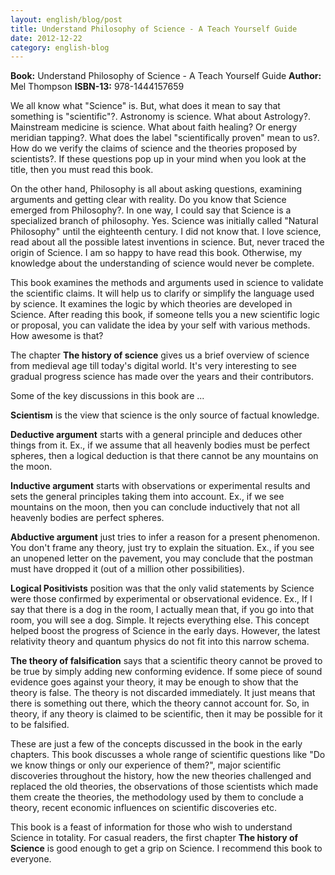 ```yaml
---
layout: english/blog/post
title: Understand Philosophy of Science - A Teach Yourself Guide
date: 2012-12-22
category: english-blog
---
```


**Book:** Understand Philosophy of Science - A Teach Yourself Guide
**Author:** Mel Thompson
**ISBN-13:** 978-1444157659

We all know what "Science" is. But, what does it mean to say that something is "scientific"?. Astronomy is science. What about Astrology?. Mainstream medicine is science. What about faith healing? Or energy meridian tapping?. What does the label "scientifically proven" mean to us?. How do we verify the claims of science and the theories proposed by scientists?. If these questions pop up in your mind when you look at the title, then you must read this book.

On the other hand, Philosophy is all about asking questions, examining arguments and getting clear with reality. Do you know that Science emerged from Philosophy?. In one way, I could say that Science is a specialized branch of philosophy. Yes. Science was initially called "Natural Philosophy" until the eighteenth century. I did not know that. I love science, read about all the possible latest inventions in science. But, never traced the origin of Science. I am so happy to have read this book. Otherwise, my knowledge about the understanding of science would never be complete.

This book examines the methods and arguments used in science to validate the scientific claims. It will help us to clarify or simplify the language used by science. It examines the logic by which theories are developed in Science. After reading this book, if someone tells you a new scientific logic or proposal, you can validate the idea by your self with various methods. How awesome is that?

The chapter **The history of science** gives us a brief overview of science from medieval age till today's digital world. It's very interesting to see gradual progress science has made over the years and their contributors.

Some of the key discussions in this book are ...

**Scientism** is the view that science is the only source of factual knowledge.

**Deductive argument** starts with a general principle and deduces other things from it. Ex., if we assume that all heavenly bodies must be perfect spheres, then a logical deduction is that there cannot be any mountains on the moon.

**Inductive argument** starts with observations or experimental results and sets the general principles taking them into account. Ex., if we see mountains on the moon, then you can conclude inductively that not all heavenly bodies are perfect spheres.

**Abductive argument** just tries to infer a reason for a present phenomenon. You don't frame any theory, just try to explain the situation. Ex., if you see an unopened letter on the pavement, you may conclude that the postman must have dropped it (out of a million other possibilities).

**Logical Positivists** position was that the only valid statements by Science were those confirmed by experimental or observational evidence. Ex., If I say that there is a dog in the room, I actually mean that, if you go into that room, you will see a dog. Simple. It rejects everything else. This concept helped boost the progress of Science in the early days. However, the latest relativity theory and quantum physics do not fit into this narrow schema.

**The theory of falsification** says that a scientific theory cannot be proved to be true by simply adding new conforming evidence. If some piece of sound evidence goes against your theory, it may be enough to show that the theory is false. The theory is not discarded immediately. It just means that there is something out there, which the theory cannot account for. So, in theory, if any theory is claimed to be scientific, then it may be possible for it to be falsified.

These are just a few of the concepts discussed in the book in the early chapters. This book discusses a whole range of scientific questions like "Do we know things or only our experience of them?", major scientific discoveries throughout the history, how the new theories challenged and replaced the old theories, the observations of those scientists which made them create the theories, the methodology used by them to conclude a theory, recent economic influences on scientific discoveries etc.

This book is a feast of information for those who wish to understand Science in totality. For casual readers, the first chapter **The history of Science** is good enough to get a grip on Science. I recommend this book to everyone.
